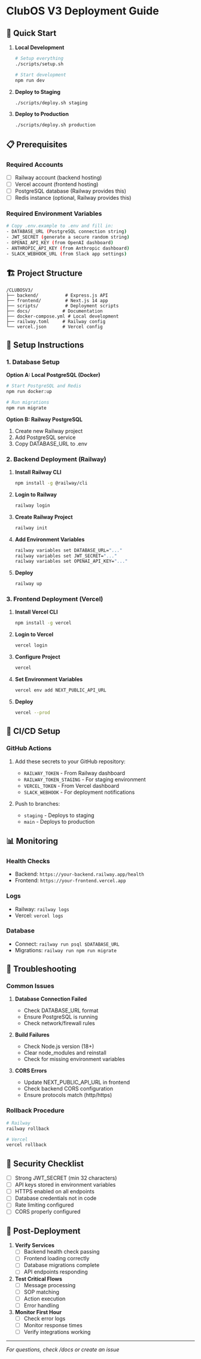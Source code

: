 # ClubOS V3 Deployment Guide

## 🚀 Quick Start

1. **Local Development**
   ```bash
   # Setup everything
   ./scripts/setup.sh
   
   # Start development
   npm run dev
   ```

2. **Deploy to Staging**
   ```bash
   ./scripts/deploy.sh staging
   ```

3. **Deploy to Production**
   ```bash
   ./scripts/deploy.sh production
   ```

## 📋 Prerequisites

### Required Accounts
- [ ] Railway account (backend hosting)
- [ ] Vercel account (frontend hosting)
- [ ] PostgreSQL database (Railway provides this)
- [ ] Redis instance (optional, Railway provides this)

### Required Environment Variables
```bash
# Copy .env.example to .env and fill in:
- DATABASE_URL (PostgreSQL connection string)
- JWT_SECRET (generate a secure random string)
- OPENAI_API_KEY (from OpenAI dashboard)
- ANTHROPIC_API_KEY (from Anthropic dashboard)
- SLACK_WEBHOOK_URL (from Slack app settings)
```

## 🏗️ Project Structure

```
/CLUBOSV3/
├── backend/          # Express.js API
├── frontend/         # Next.js 14 app
├── scripts/          # Deployment scripts
├── docs/            # Documentation
├── docker-compose.yml # Local development
├── railway.toml     # Railway config
└── vercel.json      # Vercel config
```

## 🔧 Setup Instructions

### 1. Database Setup

**Option A: Local PostgreSQL (Docker)**
```bash
# Start PostgreSQL and Redis
npm run docker:up

# Run migrations
npm run migrate
```

**Option B: Railway PostgreSQL**
1. Create new Railway project
2. Add PostgreSQL service
3. Copy DATABASE_URL to .env

### 2. Backend Deployment (Railway)

1. **Install Railway CLI**
   ```bash
   npm install -g @railway/cli
   ```

2. **Login to Railway**
   ```bash
   railway login
   ```

3. **Create Railway Project**
   ```bash
   railway init
   ```

4. **Add Environment Variables**
   ```bash
   railway variables set DATABASE_URL="..."
   railway variables set JWT_SECRET="..."
   railway variables set OPENAI_API_KEY="..."
   ```

5. **Deploy**
   ```bash
   railway up
   ```

### 3. Frontend Deployment (Vercel)

1. **Install Vercel CLI**
   ```bash
   npm install -g vercel
   ```

2. **Login to Vercel**
   ```bash
   vercel login
   ```

3. **Configure Project**
   ```bash
   vercel
   ```

4. **Set Environment Variables**
   ```bash
   vercel env add NEXT_PUBLIC_API_URL
   ```

5. **Deploy**
   ```bash
   vercel --prod
   ```

## 🔄 CI/CD Setup

### GitHub Actions
1. Add these secrets to your GitHub repository:
   - `RAILWAY_TOKEN` - From Railway dashboard
   - `RAILWAY_TOKEN_STAGING` - For staging environment
   - `VERCEL_TOKEN` - From Vercel dashboard
   - `SLACK_WEBHOOK` - For deployment notifications

2. Push to branches:
   - `staging` - Deploys to staging
   - `main` - Deploys to production

## 📊 Monitoring

### Health Checks
- Backend: `https://your-backend.railway.app/health`
- Frontend: `https://your-frontend.vercel.app`

### Logs
- Railway: `railway logs`
- Vercel: `vercel logs`

### Database
- Connect: `railway run psql $DATABASE_URL`
- Migrations: `railway run npm run migrate`

## 🚨 Troubleshooting

### Common Issues

1. **Database Connection Failed**
   - Check DATABASE_URL format
   - Ensure PostgreSQL is running
   - Check network/firewall rules

2. **Build Failures**
   - Check Node.js version (18+)
   - Clear node_modules and reinstall
   - Check for missing environment variables

3. **CORS Errors**
   - Update NEXT_PUBLIC_API_URL in frontend
   - Check backend CORS configuration
   - Ensure protocols match (http/https)

### Rollback Procedure
```bash
# Railway
railway rollback

# Vercel
vercel rollback
```

## 🔐 Security Checklist

- [ ] Strong JWT_SECRET (min 32 characters)
- [ ] API keys stored in environment variables
- [ ] HTTPS enabled on all endpoints
- [ ] Database credentials not in code
- [ ] Rate limiting configured
- [ ] CORS properly configured

## 📝 Post-Deployment

1. **Verify Services**
   - [ ] Backend health check passing
   - [ ] Frontend loading correctly
   - [ ] Database migrations complete
   - [ ] API endpoints responding

2. **Test Critical Flows**
   - [ ] Message processing
   - [ ] SOP matching
   - [ ] Action execution
   - [ ] Error handling

3. **Monitor First Hour**
   - [ ] Check error logs
   - [ ] Monitor response times
   - [ ] Verify integrations working

---
*For questions, check /docs or create an issue*